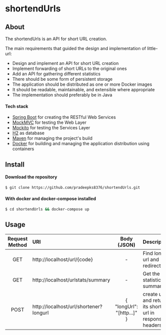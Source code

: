 # shortendUrls
> 

## About

The shortendUrls is an API for short URL creation.  

The main requirements that guided the design and implementation of little-url:
*	Design and implement an API for short URL creation
*	Implement forwarding of short URLs to the original ones
*	Add an API for gathering different statistics
*	There should be some form of persistent storage
*	The application should be distributed as one or more Docker images
*	It should be readable, maintainable, and extensible where appropriate
*	The implementation should preferably be in Java

#### Tech stack
* [Spring Boot](http://spring.io/projects/spring-boot) for creating the RESTful Web Services
* [MockMVC](https://spring.io/guides/gs/testing-web/) for testing the Web Layer
* [Mockito](https://site.mockito.org/) for testing the Services Layer
* [H2](https://www.h2database.com/html/main.html) as database
* [Maven](https://maven.apache.org/) for managing the project's build
* [Docker](https://www.docker.com/) for building and managing the application distribution using containers 

## Install
#### Download the repository
```sh
$ git clone https://github.com/pradeepks8376/shortendUrls.git
```
#### With docker and docker-compose installed
```sh
$ cd shortendUrls && docker-compose up
```
## Usage

Request Method | URI | Body (JSON) | Description |  
:---: | :--- | :---: | :--- |
GET | http://localhost/url/{code} | - | Find long url and redirect | 
GET | http://localhost/urlstats/summary | - | Get the statistics summary |
POST | http://localhost/url/shortener?longurl | { "longUrl": "[http...]" } | create url and return its shorten url in response headers | 
